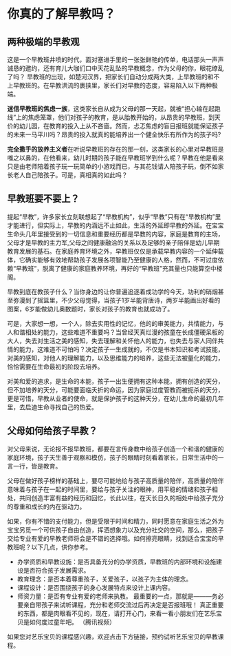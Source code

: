 # 你真的了解早教吗？

## 两种极端的早教观

这是一个早教班井喷的时代，面对塞进手里的一张张鲜艳的传单，电话那头一声声诚恳的邀约，还有育儿大咖们口中天花乱坠的早教概念，作为父母的你，眼花缭乱了吗？
早教班的出现，如楚河汉界，把家长们自动分成两大类，上早教班的和不上早教班的。在早教洪流的裹挟里，家长们对早教的态度，容易陷入以下两种极端。

**迷信早教班的焦虑一族**，这类家长自从成为父母的那一天起，就被“担心输在起跑线”上的焦虑笼罩，他们对孩子的教育，是从胎教开始的，从昂贵的早教班，到天价的幼儿园，在教育的投入上从不吝啬。然而，忐忑焦虑的盲目报班就能保证孩子的未来一马平川吗？昂贵的投入就真的能培养出一个健全快乐有所作为的孩子吗?

**完全撒手的放养主义者**在听说早教班的存在的那一刻，这类家长的心里对早教班是嗤之以鼻的，在他看来，幼儿时期的孩子能在早教班学到什么呢？早教在他是看来只是由老师陪着孩子玩一玩简单的小游戏而已，与其花钱请人陪孩子玩，倒不如家长老人自己陪孩子。可是，真相真的如此吗？

## 早教班要不要上？

提起“早教”，许多家长立刻联想起了“早教机构”，似乎“早教”只有在“早教机构”里才能进行，但实际上，早教的内涵远不止如此，生活的外延即早教的外延。在宝宝生命头几年里接受到的一切信息和重要经历都是早教的内容，家庭是教育的主场，父母才是早教的主力军,父母之间健康融洽的关系以及足够的亲子陪伴是幼儿早期教育发展的基石。在家庭养育环境之外，早教班仅仅是承载早教内容的一个延伸载体，它确实能够有效地帮助孩子发展各项智能乃至健康的人格，然而，不可过度依赖“早教班”，脱离了健康的家庭教养环境，再好的“早教班”充其量也只能算空中楼阁。

早教到底在教孩子什么？当你身边的让你普遍追逐着成功学的今天，功利的硝烟甚至弥漫到了摇篮里，不少父母觉得，当孩子1岁半能背唐诗，两岁半能画出好看的图案，6岁能做幼儿奥数题时，家长对孩子的教育也就成功了。

可是，大家想一想，一个人，除去实用性的记忆，他的的审美能力，共情能力，与人和谐相处的能力，这些难道不重要吗？当曾经天真烂漫的孩童在长成僵硬呆板的大人，失去对生活之美的感知，失去理解和关怀他人的能力，也失去与家人同伴共情的能力，这难道不可怕吗？决定孩子一生成就的，不仅是书本知识和考试技能，对美的感知，对他人的理解能力，以及思维能力的培养，这些无法被量化的能力，恰恰需要在生命最初的阶段去培养。

对美和爱的追求，是生命的本能，孩子一出生便拥有这种本能，拥有创造的天分，但不加培养的天分，可能要面临夭折的命运，因为家庭过度管教而被扼杀的天分，更是可惜，早教从业者的使命，就是保护孩子的这种天分，在幼儿生命的最初几年里，去启迪生命寻找自己的热爱。

## 父母如何给孩子早教？
对父母来说，无论报不报早教班，都要在言传身教中给孩子创造一个和谐的健康的家庭环境，孩子天生善于观察和模仿，孩子的眼睛时刻看着家长，日常生活中的一言一行，皆是教育。

父母在做好孩子榜样的基础上，要尽可能地给与孩子高质量的陪伴，高质量的陪伴意味着与孩子在一起的时间里，要给与孩子关注的眼神，用平稳的情绪和孩子相处，共同创造丰富有益的经历和回忆，长此以往，在天长日久的相处中给孩子充分的尊重和成长的内在驱动力。

如果，你有不错的支付能力，但是受限于时间和精力，同时愿意在家庭生活之外为宝宝另觅一个可供孩子自由创造，挥洒想象力以及充分社交的空间，那么，把孩子交给专业有爱的早教老师将会是不错的选择哦。如何擦亮眼睛，找到适合宝宝的早教班呢？以下几点，供你参考。

- 办学资质和早教设施：是否具备充分的办学资质，早教班的内部环境和设施建设是否符合孩子发展需求。
- 教育理念：是否本着尊重孩子，关爱孩子，以孩子为主体的理念。
- 课程设计：是否围绕孩子的身心发展特点来设计上课内容。
- 师资力量：是否有专业有爱的老师来执教。
最重要的一点，那就是———务必要亲自带孩子来试听课程，充分和老师交流过后再决定是否报班哦！
真正重要的东西，都是肉眼看不见的，现在，请打开心门，来看一看小朋友们在艺乐宝贝是如何度过童年吧。
（腾讯视频）

如果您对艺乐宝贝的课程感兴趣，欢迎点击下方链接，预约试听艺乐宝贝的早教课程。

